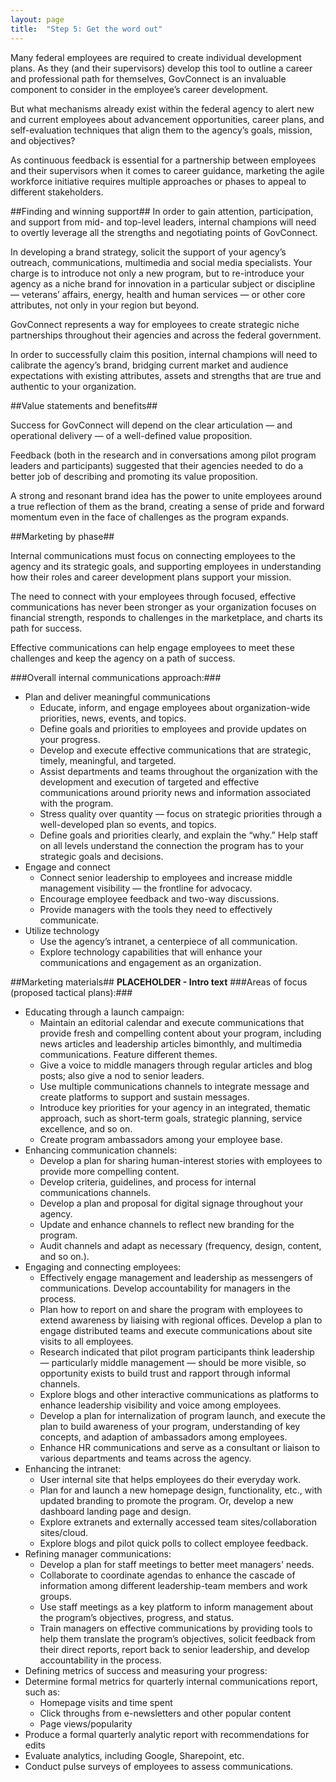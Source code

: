 ```yaml
---
layout: page
title:  "Step 5: Get the word out"
---
```

Many federal employees are required to create individual development plans. As they (and their supervisors) develop this tool to outline a career and professional path for themselves, GovConnect is an invaluable component to consider in the employee’s career development.

But what mechanisms already exist within the federal agency to alert new and current employees about advancement opportunities, career plans, and self-evaluation techniques that align them to the agency’s goals, mission, and objectives?

As continuous feedback is essential for a partnership between employees and their supervisors when it comes to career guidance, marketing the agile workforce initiative requires multiple approaches or phases to appeal to different stakeholders.

##Finding and winning support##
In order to gain attention, participation, and support from mid- and top-level leaders, internal champions will need to overtly leverage all the strengths and negotiating points of GovConnect.

In developing a brand strategy, solicit the support of your agency’s outreach, communications, multimedia and social media specialists. Your charge is to introduce not only a new program, but to re-introduce your agency as a niche brand for innovation in a particular subject or discipline — veterans’ affairs, energy, health and human services — or other core attributes, not only in your region but beyond.

GovConnect represents a way for employees to create strategic niche partnerships throughout their agencies and across the federal government.

In order to successfully claim this position, internal champions will need to calibrate the agency’s brand, bridging current market and audience expectations with existing attributes, assets and strengths that are true and authentic to your organization.

##Value statements and benefits##

Success for GovConnect will depend on the clear articulation — and operational delivery — of a well-defined value proposition.

Feedback (both in the research and in conversations among pilot program leaders and participants) suggested that their agencies needed to do a better job of describing and promoting its value proposition.

A strong and resonant brand idea has the power to unite employees around a true reflection of them as the brand, creating a sense of pride and forward momentum even in the face of challenges as the program expands.

##Marketing by phase##

Internal communications must focus on connecting employees to the agency and its strategic goals, and supporting employees in understanding how their roles and career development plans support your mission.

The need to connect with your employees through focused, effective communications has never been stronger as your organization focuses on financial strength, responds to challenges in the marketplace, and charts its path for success.

Effective communications can help engage employees to meet these challenges and keep the agency on a path of success.

###Overall internal communications approach:###
* Plan and deliver meaningful communications
    * Educate, inform, and engage employees about organization-wide priorities, news, events, and topics.
    * Define goals and priorities to employees and provide updates on your progress.
    * Develop and execute effective communications that are strategic, timely, meaningful, and targeted.
    * Assist departments and teams throughout the organization with the development and execution of targeted and effective communications around priority news and information associated with the program.
    * Stress quality over quantity — focus on strategic priorities through a well-developed plan so events, and topics.
    * Define goals and priorities clearly, and explain the “why.” Help staff on all levels understand the connection the program has to your strategic goals and decisions.
* Engage and connect
    * Connect senior leadership to employees and increase middle management visibility — the frontline for advocacy.
    * Encourage employee feedback and two-way discussions.
    * Provide managers with the tools they need to effectively communicate.
* Utilize technology
    * Use the agency’s intranet, a centerpiece of all communication.
    * Explore technology capabilities that will enhance your communications and engagement as an organization.

##Marketing materials##
**PLACEHOLDER - Intro text**
###Areas of focus (proposed tactical plans):###
* Educating through a launch campaign:
    * Maintain an editorial calendar and execute communications that provide fresh and compelling content about your program, including news articles and leadership articles bimonthly, and multimedia communications. Feature different themes.
    * Give a voice to middle managers through regular articles and blog posts; also give a nod to senior leaders.
    * Use multiple communications channels to integrate message and create platforms to support and sustain messages.
    * Introduce key priorities for your agency in an integrated, thematic approach, such as short-term goals, strategic planning, service excellence, and so on.
    * Create program ambassadors among your employee base.
* Enhancing communication channels:
    * Develop a plan for sharing human-interest stories with employees to provide more compelling content.
    * Develop criteria, guidelines, and process for internal communications channels.
    * Develop a plan and proposal for digital signage throughout your agency.
    * Update and enhance channels to reflect new branding for the program.
    * Audit channels and adapt as necessary (frequency, design, content, and so on.).
* Engaging and connecting employees:
    * Effectively engage management and leadership as messengers of communications. Develop accountability for managers in the process.
    * Plan how to report on and share the program with employees to extend awareness by liaising with regional offices. Develop a plan to engage distributed teams and execute communications about site visits to all employees.
    * Research indicated that pilot program participants think leadership — particularly middle management — should be more visible, so opportunity exists to build trust and rapport through informal channels.
    * Explore blogs and other interactive communications as platforms to enhance leadership visibility and voice among employees.
    * Develop a plan for internalization of program launch, and execute the plan to build awareness of your program, understanding of key concepts, and adaption of ambassadors among employees.
    * Enhance HR communications and serve as a consultant or liaison to various departments and teams across the agency.
* Enhancing the intranet:
    * User internal site that helps employees do their everyday work.
    * Plan for and launch a new homepage design, functionality, etc., with updated branding to promote the program. Or, develop a new dashboard landing page and design.
    * Explore extranets and externally accessed team sites/collaboration sites/cloud.
    * Explore blogs and pilot quick polls to collect employee feedback.
* Refining manager communications:
    * Develop a plan for staff meetings to better meet managers' needs.
    * Collaborate to coordinate agendas to enhance the cascade of information among different leadership-team members and work groups.
    * Use staff meetings as a key platform to inform management about the program’s objectives, progress, and status.
    * Train managers on effective communications by providing tools to help them translate the program’s objectives, solicit feedback from their direct reports, report back to senior leadership, and develop accountability in the process.
* Defining metrics of success and measuring your progress:
* Determine formal metrics for quarterly internal communications report, such as:
    * Homepage visits and time spent
    * Click throughs from e-newsletters and other popular content
    * Page views/popularity
* Produce a formal quarterly analytic report with recommendations for edits
* Evaluate analytics, including Google, Sharepoint, etc.
* Conduct pulse surveys of employees to assess communications.
